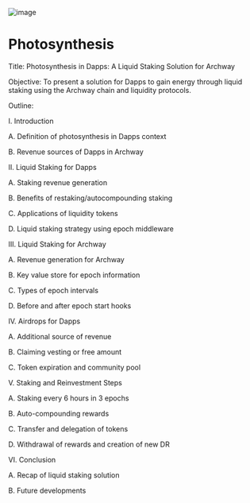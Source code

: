![image](https://i.imgur.com/Os2PnLF.jpg)

# Photosynthesis

Title: Photosynthesis in Dapps: A Liquid Staking Solution for Archway

Objective: To present a solution for Dapps to gain energy through liquid staking using the Archway chain and liquidity protocols.

Outline:

I. Introduction

A. Definition of photosynthesis in Dapps context

B. Revenue sources of Dapps in Archway

II. Liquid Staking for Dapps

A. Staking revenue generation

B. Benefits of restaking/autocompounding staking

C. Applications of liquidity tokens

D. Liquid staking strategy using epoch middleware

III. Liquid Staking for Archway

A. Revenue generation for Archway

B. Key value store for epoch information

C. Types of epoch intervals

D. Before and after epoch start hooks

IV. Airdrops for Dapps

A. Additional source of revenue

B. Claiming vesting or free amount

C. Token expiration and community pool

V. Staking and Reinvestment Steps

A. Staking every 6 hours in 3 epochs

B. Auto-compounding rewards

C. Transfer and delegation of tokens

D. Withdrawal of rewards and creation of new DR

VI. Conclusion

A. Recap of liquid staking solution

B. Future developments
